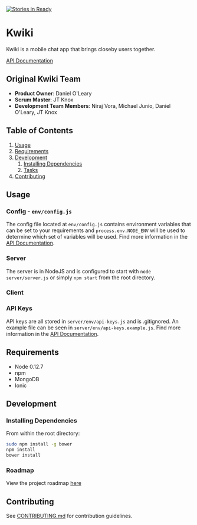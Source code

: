 [![Stories in Ready](https://badge.waffle.io/Ambiguous-Cicada/Ambiguous-Cicada.png?label=ready&title=Ready)](https://waffle.io/Ambiguous-Cicada/Ambiguous-Cicada)

# Kwiki

Kwiki is a mobile chat app that brings closeby users together.

[API Documentation](APIDOCS.md)

## Original Kwiki Team

  - __Product Owner__: Daniel O'Leary
  - __Scrum Master__: JT Knox
  - __Development Team Members__: Niraj Vora, Michael Junio, Daniel O'Leary, JT Knox

## Table of Contents

1. [Usage](#usage)
1. [Requirements](#requirements)
1. [Development](#development)
    1. [Installing Dependencies](#installing-dependencies)
    1. [Tasks](#tasks)
1. [Contributing](#contributing)

## Usage

### Config - `env/config.js`
The config file located at `env/config.js` contains environment variables that can be set to your requirements and `process.env.NODE_ENV` will be used to determine which set of variables will be used.
Find more information in the [API Documentation](APIDOCS.md).

### Server
The server is in NodeJS and is configured to start with `node server/server.js` or simply `npm start` from the root directory.

### Client

### API Keys

API keys are all stored in `server/env/api-keys.js` and is .gitignored.
An example file can be seen in `server/env/api-keys.example.js`.
Find more information in the [API Documentation](APIDOCS.md).

## Requirements

- Node 0.12.7
- npm
- MongoDB
- Ionic

## Development

### Installing Dependencies

From within the root directory:

```sh
sudo npm install -g bower
npm install
bower install
```

### Roadmap

View the project roadmap [here]('https://github.com/Ambiguous-Cicada/Ambiguous-Cicada/issues')

## Contributing

See [CONTRIBUTING.md](CONTRIBUTING.md) for contribution guidelines.
